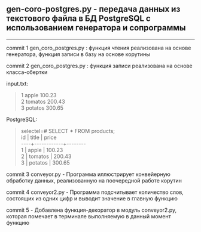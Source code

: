 ## gen-coro-postgres.py - передача данных из текстового файла в БД PostgreSQL с использованием генератора и сопрограммы

---

commit 1 gen_coro_postgres.py : функция чтения реализована на основе генератора, 
функция записи в базу на основе корутины

commit 2 gen_coro_postgres.py : функция записи реализована на основе класса-обертки

input.txt:  
> 1 apple 100.23  
> 2 tomatos 200.43  
> 3 potatos 300.65  

PostgreSQL:

> selectel=# SELECT * FROM products;  
 id |   title    | price  
----+------------+--------  
  1 | apple      | 100.23  
  2 | tomatos    | 200.43  
  3 | potatos    | 300.65  

commit 3 conveyor.py - Программа иллюстрирует конвейерную обработку данных, реализованную на поочередной работе корутин

commit 4 conveyor2.py - Программа подсчитывает количество слов, состоящих из одних цифр и выводит значение в главную функцию  

commit 5 - Добавлена функция-декоратор в модуль conveyor2.py, которая помечает в терминале выполняемую в данный момент функцию